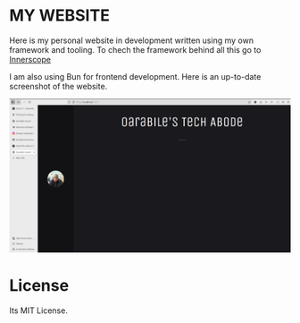 # MY WEBSITE

Here is my personal website in development written using my own framework and tooling.
To chech the framework behind all this go to [Innerscope](https://github.com/oarabilekoore/innerscope.ts)

I am also using Bun for frontend development.
Here is an up-to-date screenshot of the website.

![Screenshot](Screenshot.png)

# License

Its MIT License.
